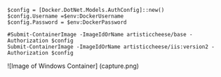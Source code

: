 ```
$config = [Docker.DotNet.Models.AuthConfig]::new()
$config.Username =$env:DockerUsername
$config.Password = $env:DockerPassword

#Submit-ContainerImage -ImageIdOrName artisticcheese/base -Authorization $config
Submit-ContainerImage -ImageIdOrName artisticcheese/iis:version2 -Authorization $config 
```

![Image of Windows Container] (capture.png)

